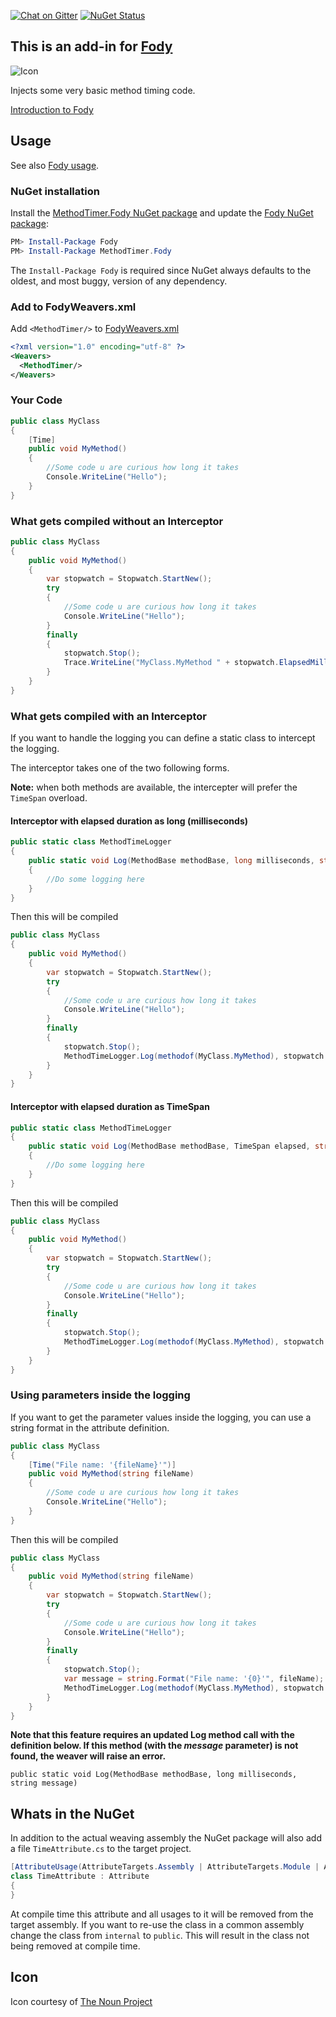 [![Chat on Gitter](https://img.shields.io/gitter/room/fody/fody.svg?style=flat&max-age=86400)](https://gitter.im/Fody/Fody)
[![NuGet Status](http://img.shields.io/nuget/v/MethodTimer.Fody.svg?style=flat&max-age=86400)](https://www.nuget.org/packages/MethodTimer.Fody/)


## This is an add-in for [Fody](https://github.com/Fody/Fody/)

![Icon](https://raw.githubusercontent.com/Fody/MethodTimer/master/package_icon.png)

Injects some very basic method timing code.

[Introduction to Fody](http://github.com/Fody/Fody/wiki/SampleUsage)


## Usage

See also [Fody usage](https://github.com/Fody/Fody#usage).


### NuGet installation

Install the [MethodTimer.Fody NuGet package](https://nuget.org/packages/MethodTimer.Fody/) and update the [Fody NuGet package](https://nuget.org/packages/Fody/):

```powershell
PM> Install-Package Fody
PM> Install-Package MethodTimer.Fody
```

The `Install-Package Fody` is required since NuGet always defaults to the oldest, and most buggy, version of any dependency.


### Add to FodyWeavers.xml

Add `<MethodTimer/>` to [FodyWeavers.xml](https://github.com/Fody/Fody#add-fodyweaversxml)

```xml
<?xml version="1.0" encoding="utf-8" ?>
<Weavers>
  <MethodTimer/>
</Weavers>
```


### Your Code

```csharp
public class MyClass
{
    [Time]
    public void MyMethod()
    {
        //Some code u are curious how long it takes
        Console.WriteLine("Hello");
    }
}
```


### What gets compiled without an Interceptor

```csharp
public class MyClass
{
    public void MyMethod()
    {
        var stopwatch = Stopwatch.StartNew();
        try
        {
            //Some code u are curious how long it takes
            Console.WriteLine("Hello");
        }
        finally
        {
            stopwatch.Stop();
            Trace.WriteLine("MyClass.MyMethod " + stopwatch.ElapsedMilliseconds + "ms");
        }
    }
}
```


### What gets compiled with an Interceptor

If you want to handle the logging you can define a static class to intercept the logging. 

The interceptor takes one of the two following forms.

**Note:** when both methods are available, the intercepter will prefer the `TimeSpan` overload.


#### Interceptor with elapsed duration as long (milliseconds) 

```csharp
public static class MethodTimeLogger
{
    public static void Log(MethodBase methodBase, long milliseconds, string message)
    {
        //Do some logging here
    }
}
```

Then this will be compiled

```csharp
public class MyClass
{
    public void MyMethod()
    {
        var stopwatch = Stopwatch.StartNew();
        try
        {
            //Some code u are curious how long it takes
            Console.WriteLine("Hello");
        }
        finally
        {
            stopwatch.Stop();
            MethodTimeLogger.Log(methodof(MyClass.MyMethod), stopwatch.ElapsedMilliseconds);
        }
    }
}
```


#### Interceptor with elapsed duration as TimeSpan

```csharp
public static class MethodTimeLogger
{
    public static void Log(MethodBase methodBase, TimeSpan elapsed, string message)
    {
        //Do some logging here
    }
}
```

Then this will be compiled

```csharp
public class MyClass
{
    public void MyMethod()
    {
        var stopwatch = Stopwatch.StartNew();
        try
        {
            //Some code u are curious how long it takes
            Console.WriteLine("Hello");
        }
        finally
        {
            stopwatch.Stop();
            MethodTimeLogger.Log(methodof(MyClass.MyMethod), stopwatch.Elapsed);
        }
    }
}
```


### Using parameters inside the logging

If you want to get the parameter values inside the logging, you can use a string format in the attribute definition.

```csharp
public class MyClass
{
    [Time("File name: '{fileName}'")]
    public void MyMethod(string fileName)
    {
        //Some code u are curious how long it takes
        Console.WriteLine("Hello");
    }
}
```

Then this will be compiled

```csharp
public class MyClass
{
    public void MyMethod(string fileName)
    {
        var stopwatch = Stopwatch.StartNew();
        try
        {
            //Some code u are curious how long it takes
            Console.WriteLine("Hello");
        }
        finally
        {
            stopwatch.Stop();
            var message = string.Format("File name: '{0}'", fileName);
            MethodTimeLogger.Log(methodof(MyClass.MyMethod), stopwatch.ElapsedMilliseconds, message);
        }
    }
}
```

**Note that this feature requires an updated Log method call with the definition below. If this method (with the *message* parameter) is not found, the weaver will raise an error.**

```
public static void Log(MethodBase methodBase, long milliseconds, string message)
```


## Whats in the NuGet

In addition to the actual weaving assembly the NuGet package will also add a file `TimeAttribute.cs` to the target project.

```csharp
[AttributeUsage(AttributeTargets.Assembly | AttributeTargets.Module | AttributeTargets.Class | AttributeTargets.Method | AttributeTargets.Constructor,AllowMultiple = false)]
class TimeAttribute : Attribute
{
}
```

At compile time this attribute and all usages to it will be removed from the target assembly. If you want to re-use the class in a common assembly change the class from `internal` to `public`. This will result in the class not being removed at compile time.


## Icon

Icon courtesy of [The Noun Project](http://thenounproject.com)